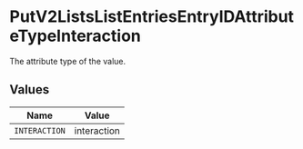 # PutV2ListsListEntriesEntryIDAttributeTypeInteraction

The attribute type of the value.


## Values

| Name          | Value         |
| ------------- | ------------- |
| `INTERACTION` | interaction   |